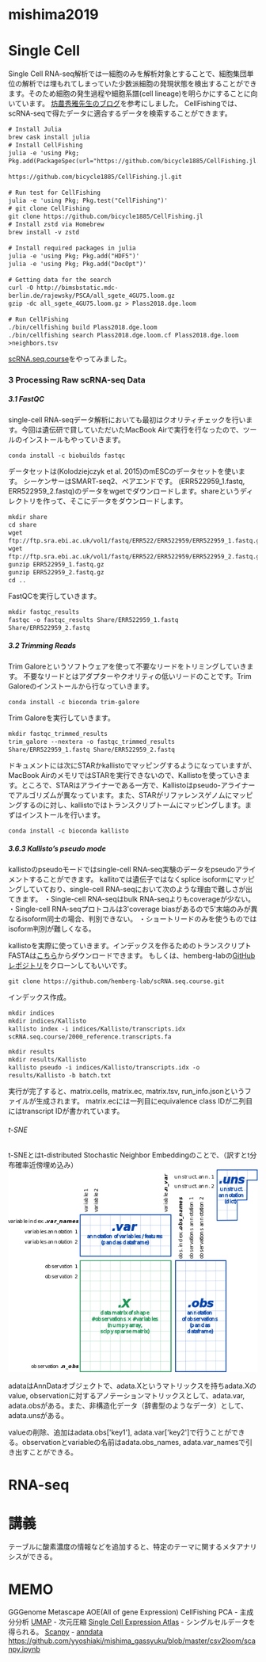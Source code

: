 # mishima2019


# Single Cell
Single Cell RNA-seq解析では一細胞のみを解析対象とすることで、細胞集団単位の解析では埋もれてしまっていた少数派細胞の発現状態を検出することができます。そのため細胞の発生過程や細胞系譜(cell lineage)を明らかにすることに向いています。
<a href="https://bonohu.github.io/cellfishing.html">坊農秀雅先生のブログ</a>を参考にしました。
CellFishingでは、scRNA-seqで得たデータに適合するデータを検索することができます。

```
# Install Julia
brew cask install julia
# Install CellFishing
julia -e 'using Pkg; Pkg.add(PackageSpec(url="https://github.com/bicycle1885/CellFishing.jl.git"))'

https://github.com/bicycle1885/CellFishing.jl.git

# Run test for CellFishing
julia -e 'using Pkg; Pkg.test("CellFishing")'
# git clone CellFishing
git clone https://github.com/bicycle1885/CellFishing.jl
# Install zstd via Homebrew
brew install -v zstd

# Install required packages in julia
julia -e 'using Pkg; Pkg.add("HDF5")'
julia -e 'using Pkg; Pkg.add("DocOpt")'

# Getting data for the search
curl -O http://bimsbstatic.mdc-berlin.de/rajewsky/PSCA/all_sgete_4GU75.loom.gz
gzip -dc all_sgete_4GU75.loom.gz > Plass2018.dge.loom

# Run CellFishing
./bin/cellfishing build Plass2018.dge.loom
./bin/cellfishing search Plass2018.dge.loom.cf Plass2018.dge.loom >neighbors.tsv

```

<a href = "https://hemberg-lab.github.io/scRNA.seq.course/index.html">scRNA.seq.course</a>をやってみました。

### 3 Processing Raw scRNA-seq Data

##### 3.1 FastQC
single-cell RNA-seqデータ解析においても最初はクオリティチェックを行います。今回は遺伝研で貸していただいたMacBook Airで実行を行なったので、ツールのインストールもやっていきます。
```
conda install -c biobuilds fastqc
```
データセットは(Kolodziejczyk et al. 2015)のmESCのデータセットを使います。
シーケンサーはSMART-seq2、ペアエンドです。
(ERR522959_1.fastq, ERR522959_2.fastq)のデータをwgetでダウンロードします。shareというディレクトリを作って、そこにデータをダウンロードします。

```
mkdir share
cd share
wget ftp://ftp.sra.ebi.ac.uk/vol1/fastq/ERR522/ERR522959/ERR522959_1.fastq.gz
wget ftp://ftp.sra.ebi.ac.uk/vol1/fastq/ERR522/ERR522959/ERR522959_2.fastq.gz
gunzip ERR522959_1.fastq.gz
gunzip ERR522959_2.fastq.gz
cd ..
```

FastQCを実行していきます。
```
mkdir fastqc_results
fastqc -o fastqc_results Share/ERR522959_1.fastq Share/ERR522959_2.fastq
```

##### 3.2 Trimming Reads
Trim Galoreというソフトウェアを使って不要なリードをトリミングしていきます。
不要なリードとはアダプターやクオリティの低いリードのことです。Trim Galoreのインストールから行なっていきます。
```
conda install -c bioconda trim-galore
```
Trim Galoreを実行していきます。
```
mkdir fastqc_trimmed_results
trim_galore --nextera -o fastqc_trimmed_results Share/ERR522959_1.fastq Share/ERR522959_2.fastq
```
ドキュメントには次にSTARかkallistoでマッピングするようになっていますが、MacBook AirのメモリではSTARを実行できないので、Kallistoを使っていきます。ところで、STARはアライナーである一方で、Kallistoはpseudo-アライナーでアルゴリズムが異なっています。また、STARがリファレンスゲノムにマッピングするのに対し、kallistoではトランスクリプトームにマッピングします。まずはインストールを行います。
```
conda install -c bioconda kallisto
```
##### 3.6.3 Kallisto’s pseudo mode
kallistoのpseudoモードではsingle-cell RNA-seq実験のデータをpseudoアライメントすることができます。
kallitoでは遺伝子ではなくsplice isoformにマッピングしていており、single-cell RNA-seqにおいて次のような理由で難しさが出てきます。
・Single-cell RNA-seqはbulk RNA-seqよりもcoverageが少ない。
・Single-cell RNA-seqプロトコルは3'coverage biasがあるので5'末端のみが異なるisoform同士の場合、判別できない。
・ショートリードのみを使うものではisoform判別が難しくなる。

kallistoを実際に使っていきます。インデックスを作るためのトランスクリプトFASTAは<a href="https://github.com/hemberg-lab/scRNA.seq.course/blob/master/2000_reference.transcripts.fa">こちら</a>からダウンロードできます。
もしくは、hemberg-labの<a href="https://github.com/hemberg-lab/scRNA.seq.course.git">GitHubレポジトリ</a>をクローンしてもいいです。
```
git clone https://github.com/hemberg-lab/scRNA.seq.course.git
```
インデックス作成。
```
mkdir indices
mkdir indices/Kallisto
kallisto index -i indices/Kallisto/transcripts.idx scRNA.seq.course/2000_reference.transcripts.fa
```


```
mkdir results
mkdir results/Kallisto
kallisto pseudo -i indices/Kallisto/transcripts.idx -o results/Kallisto -b batch.txt
```
実行が完了すると、matrix.cells, matrix.ec, matrix.tsv, run_info.jsonというファイルが生成されます。
matrix.ecには一列目にequivalence class IDが二列目にはtranscript IDが書かれています。


###### t-SNE
t-SNEとはt-distributed Stochastic Neighbor Embeddingのことで、（訳すとt分布確率近傍埋め込み）
![image](./anndata.png)


adataはAnnDataオブジェクトで、adata.Xというマトリックスを持ちadata.Xのvalue, observationに対するアノテーションマトリックスとして、adata.var, adata.obsがある。また、非構造化データ（辞書型のようなデータ）として、adata.unsがある。

valueの削除、追加はadata.obs['key1'], adata.var['key2']で行うことができる。observationとvariableの名前はadata.obs_names, adata.var_namesで引き出すことができる。


# RNA-seq



# 講義
テーブルに酸素濃度の情報などを追加すると、特定のテーマに関するメタアナリシスができる。

# MEMO
GGGenome
Metascape
AOE(All of gene Expression)
CellFishing
PCA - 主成分分析
<a href="https://umap-learn.readthedocs.io/en/latest/clustering.html">UMAP</a> - 次元圧縮
<a href="https://www.ebi.ac.uk/gxa/sc/home">Single Cell Expression Atlas</a> - シングルセルデータを得られる。
<a href="https://scanpy-tutorials.readthedocs.io/en/latest/pbmc3k.html">Scanpy</a> -
<a href="https://anndata.readthedocs.io/en/latest/#">anndata</a>
https://github.com/yyoshiaki/mishima_gassyuku/blob/master/csv2loom/scanpy.ipynb
